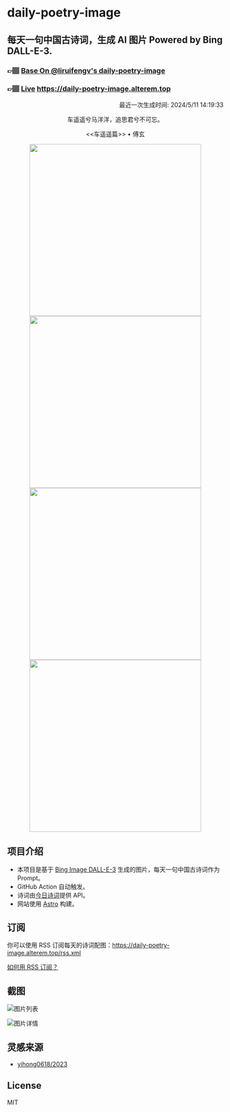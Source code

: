 
# daily-poetry-image

## 每天一句中国古诗词，生成 AI 图片 Powered by Bing DALL-E-3.

### 👉🏽 [Base On @liruifengv's daily-poetry-image](https://github.com/liruifengv/daily-poetry-image)

### 👉🏽 [Live](https://daily-poetry-image.alterem.top/) https://daily-poetry-image.alterem.top

<p align="right">
  最近一次生成时间: 2024/5/11 14:19:33
</p>
<p align="center">
车遥遥兮马洋洋，追思君兮不可忘。
</p>
<p align="center">
<<车遥遥篇>> • 傅玄
</p>
<p align="center">
<img src="https://tse4.mm.bing.net/th/id/OIG3.NxWjnM57AyFhsuCRV9xK" height="400" width="400" />
<img src="https://tse4.mm.bing.net/th/id/OIG3.uud7zn1sxXvLSA73tVyw" height="400" width="400" />
<img src="https://tse3.mm.bing.net/th/id/OIG3.KofLM4wjeYH0KMjyc0uK" height="400" width="400" />
<img src="https://tse1.mm.bing.net/th/id/OIG3.X4wdfz3GZTkcoZNx8Cry" height="400" width="400" />
</p>

## 项目介绍

-   本项目是基于 [Bing Image DALL-E-3](https://www.bing.com/images/create) 生成的图片，每天一句中国古诗词作为 Prompt。
-   GitHub Action 自动触发。
-   诗词由[今日诗词](https://www.jinrishici.com/)提供 API。
-   网站使用 [Astro](https://astro.build) 构建。

## 订阅

你可以使用 RSS 订阅每天的诗词配图：https://daily-poetry-image.alterem.top/rss.xml

[如何用 RSS 订阅？](https://zhuanlan.zhihu.com/p/55026716)

## 截图

![图片列表](./screenshots/Snipaste_2023-12-28_21-00-26.png)

![图片详情](./screenshots/Snipaste_2023-12-28_21-00-53.png)

## 灵感来源

-   [yihong0618/2023](https://github.com/yihong0618/2023)

## License

MIT
